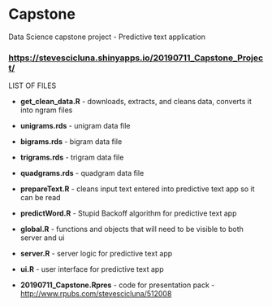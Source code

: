 # Capstone
Data Science capstone project - Predictive text application

### https://stevescicluna.shinyapps.io/20190711_Capstone_Project/

LIST OF FILES

- **get_clean_data.R** - downloads, extracts, and cleans data, converts it into ngram files

- **unigrams.rds** - unigram data file

- **bigrams.rds** - bigram data file

- **trigrams.rds** - trigram data file

- **quadgrams.rds** - quadgram data file

- **prepareText.R** - cleans input text entered into predictive text app so it can be read

- **predictWord.R** - Stupid Backoff algorithm for predictive text app

- **global.R** - functions and objects that will need to be visible to both server and ui

- **server.R** - server logic for predictive text app

- **ui.R** - user interface for predictive text app

- **20190711_Capstone.Rpres** - code for presentation pack - http://www.rpubs.com/stevescicluna/512008 
